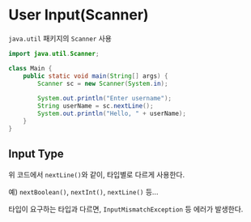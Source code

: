 # User Input(Scanner)
`java.util` 패키지의 `Scanner` 사용

```java
import java.util.Scanner;

class Main {
    public static void main(String[] args) {
        Scanner sc = new Scanner(System.in);
        
        System.out.println("Enter username");
        String userName = sc.nextLine();
        System.out.println("Hello, " + userName);
    }
}
```

## Input Type
위 코드에서 `nextLine()`와 같이, 타입별로 다르게 사용한다.

예) `nextBoolean()`, `nextInt()`, `nextLine()` 등...

타입이 요구하는 타입과 다르면, `InputMismatchException` 등 에러가 발생한다.